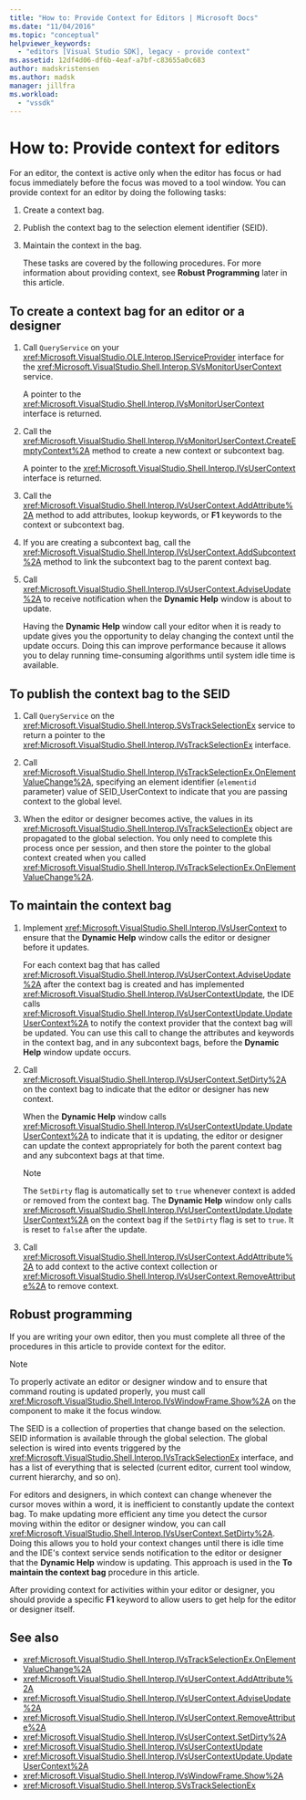 ```yaml
---
title: "How to: Provide Context for Editors | Microsoft Docs"
ms.date: "11/04/2016"
ms.topic: "conceptual"
helpviewer_keywords:
  - "editors [Visual Studio SDK], legacy - provide context"
ms.assetid: 12df4d06-df6b-4eaf-a7bf-c83655a0c683
author: madskristensen
ms.author: madsk
manager: jillfra
ms.workload:
  - "vssdk"
---
```

# How to: Provide context for editors
For an editor, the context is active only when the editor has focus or had focus immediately before the focus was moved to a tool window. You can provide context for an editor by doing the following tasks:

1. Create a context bag.

2. Publish the context bag to the selection element identifier (SEID).

3. Maintain the context in the bag.

   These tasks are covered by the following procedures. For more information about providing context, see **Robust Programming** later in this article.

## To create a context bag for an editor or a designer

1. Call `QueryService` on your <xref:Microsoft.VisualStudio.OLE.Interop.IServiceProvider> interface for the <xref:Microsoft.VisualStudio.Shell.Interop.SVsMonitorUserContext> service.

     A pointer to the <xref:Microsoft.VisualStudio.Shell.Interop.IVsMonitorUserContext> interface is returned.

2. Call the <xref:Microsoft.VisualStudio.Shell.Interop.IVsMonitorUserContext.CreateEmptyContext%2A> method to create a new context or subcontext bag.

     A pointer to the <xref:Microsoft.VisualStudio.Shell.Interop.IVsUserContext> interface is returned.

3. Call the <xref:Microsoft.VisualStudio.Shell.Interop.IVsUserContext.AddAttribute%2A> method to add attributes, lookup keywords, or **F1** keywords to the context or subcontext bag.

4. If you are creating a subcontext bag, call the <xref:Microsoft.VisualStudio.Shell.Interop.IVsUserContext.AddSubcontext%2A> method to link the subcontext bag to the parent context bag.

5. Call <xref:Microsoft.VisualStudio.Shell.Interop.IVsUserContext.AdviseUpdate%2A> to receive notification when the **Dynamic Help** window is about to update.

     Having the **Dynamic Help** window call your editor when it is ready to update gives you the opportunity to delay changing the context until the update occurs. Doing this can improve performance because it allows you to delay running time-consuming algorithms until system idle time is available.

## To publish the context bag to the SEID

1. Call `QueryService` on the <xref:Microsoft.VisualStudio.Shell.Interop.SVsTrackSelectionEx> service to return a pointer to the <xref:Microsoft.VisualStudio.Shell.Interop.IVsTrackSelectionEx> interface.

2. Call <xref:Microsoft.VisualStudio.Shell.Interop.IVsTrackSelectionEx.OnElementValueChange%2A>, specifying an element identifier (`elementid` parameter) value of SEID_UserContext to indicate that you are passing context to the global level.

3. When the editor or designer becomes active, the values in its <xref:Microsoft.VisualStudio.Shell.Interop.IVsTrackSelectionEx> object are propagated to the global selection. You only need to complete this process once per session, and then store the pointer to the global context created when you called <xref:Microsoft.VisualStudio.Shell.Interop.IVsTrackSelectionEx.OnElementValueChange%2A>.

## To maintain the context bag

1. Implement <xref:Microsoft.VisualStudio.Shell.Interop.IVsUserContext> to ensure that the **Dynamic Help** window calls the editor or designer before it updates.

     For each context bag that has called <xref:Microsoft.VisualStudio.Shell.Interop.IVsUserContext.AdviseUpdate%2A> after the context bag is created and has implemented <xref:Microsoft.VisualStudio.Shell.Interop.IVsUserContextUpdate>, the IDE calls <xref:Microsoft.VisualStudio.Shell.Interop.IVsUserContextUpdate.UpdateUserContext%2A> to notify the context provider that the context bag will be updated. You can use this call to change the attributes and keywords in the context bag, and in any subcontext bags, before the **Dynamic Help** window update occurs.

2. Call <xref:Microsoft.VisualStudio.Shell.Interop.IVsUserContext.SetDirty%2A> on the context bag to indicate that the editor or designer has new context.

     When the **Dynamic Help** window calls <xref:Microsoft.VisualStudio.Shell.Interop.IVsUserContextUpdate.UpdateUserContext%2A> to indicate that it is updating, the editor or designer can update the context appropriately for both the parent context bag and any subcontext bags at that time.

    > [!NOTE]
    > The `SetDirty` flag is automatically set to `true` whenever context is added or removed from the context bag. The **Dynamic Help** window only calls <xref:Microsoft.VisualStudio.Shell.Interop.IVsUserContextUpdate.UpdateUserContext%2A> on the context bag if the `SetDirty` flag is set to `true`. It is reset to `false` after the update.

3. Call <xref:Microsoft.VisualStudio.Shell.Interop.IVsUserContext.AddAttribute%2A> to add context to the active context collection or <xref:Microsoft.VisualStudio.Shell.Interop.IVsUserContext.RemoveAttribute%2A> to remove context.

## Robust programming
 If you are writing your own editor, then you must complete all three of the procedures in this article to provide context for the editor.

> [!NOTE]
> To properly activate an editor or designer window and to ensure that command routing is updated properly, you must call <xref:Microsoft.VisualStudio.Shell.Interop.IVsWindowFrame.Show%2A> on the component to make it the focus window.

 The SEID is a collection of properties that change based on the selection. SEID information is available through the global selection. The global selection is wired into events triggered by the <xref:Microsoft.VisualStudio.Shell.Interop.IVsTrackSelectionEx> interface, and has a list of everything that is selected (current editor, current tool window, current hierarchy, and so on).

 For editors and designers, in which context can change whenever the cursor moves within a word, it is inefficient to constantly update the context bag. To make updating more efficient any time you detect the cursor moving within the editor or designer window, you can call <xref:Microsoft.VisualStudio.Shell.Interop.IVsUserContext.SetDirty%2A>. Doing this allows you to hold your context changes until there is idle time and the IDE's context service sends notification to the editor or designer that the **Dynamic Help** window is updating. This approach is used in the **To maintain the context bag** procedure in this article.

 After providing context for activities within your editor or designer, you should provide a specific **F1** keyword to allow users to get help for the editor or designer itself.

## See also
- <xref:Microsoft.VisualStudio.Shell.Interop.IVsTrackSelectionEx.OnElementValueChange%2A>
- <xref:Microsoft.VisualStudio.Shell.Interop.IVsUserContext.AddAttribute%2A>
- <xref:Microsoft.VisualStudio.Shell.Interop.IVsUserContext.AdviseUpdate%2A>
- <xref:Microsoft.VisualStudio.Shell.Interop.IVsUserContext.RemoveAttribute%2A>
- <xref:Microsoft.VisualStudio.Shell.Interop.IVsUserContext.SetDirty%2A>
- <xref:Microsoft.VisualStudio.Shell.Interop.IVsUserContextUpdate>
- <xref:Microsoft.VisualStudio.Shell.Interop.IVsUserContextUpdate.UpdateUserContext%2A>
- <xref:Microsoft.VisualStudio.Shell.Interop.IVsWindowFrame.Show%2A>
- <xref:Microsoft.VisualStudio.Shell.Interop.SVsTrackSelectionEx>